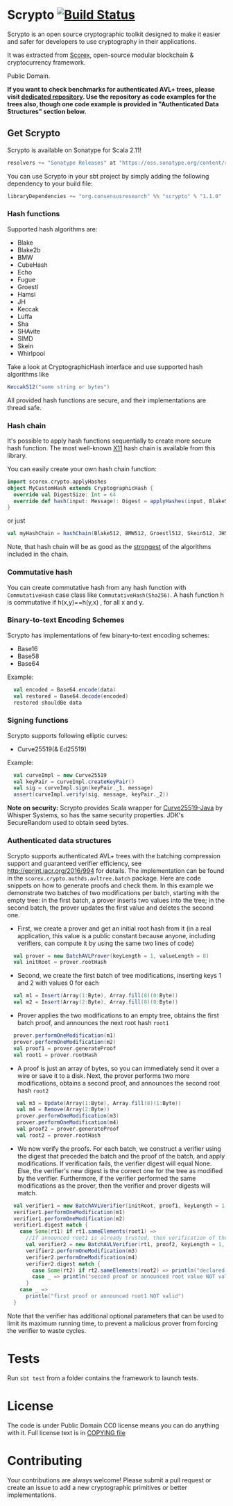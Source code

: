 # Scrypto [![Build Status](https://travis-ci.org/input-output-hk/scrypto.svg?branch=master)](https://travis-ci.org/input-output-hk/scrypto)

Scrypto is an open source cryptographic toolkit designed to make it easier and safer for developers to use cryptography in their applications.

It was extracted from [Scorex](https://github.com/ScorexProject/Scorex-Lagonaki), open-source modular blockchain & cryptocurrency framework.

Public Domain.

**If you want to check benchmarks for authenticated AVL+ trees, please visit [dedicated repository](https://github.com/input-output-hk/scrypto-benchmarks).
Use the repository as code examples for the trees also, though one code example is provided in "Authenticated Data Structures" section below.**

## Get Scrypto

Scrypto is available on Sonatype for Scala 2.11!
```scala
resolvers += "Sonatype Releases" at "https://oss.sonatype.org/content/repositories/releases/"
```

You can use Scrypto in your sbt project by simply adding the following dependency to your build file:
```scala
libraryDependencies += "org.consensusresearch" %% "scrypto" % "1.1.0"
```

### Hash functions

Supported hash algorithms are:
- Blake
- Blake2b
- BMW
- CubeHash
- Echo
- Fugue
- Groestl
- Hamsi
- JH
- Keccak
- Luffa
- Sha
- SHAvite
- SIMD
- Skein
- Whirlpool
       
Take a look at CryptographicHash interface and use supported hash algorithms like
```scala
Keccak512("some string or bytes")
```
All provided hash functions are secure, and their implementations are thread safe.

### Hash chain

It's possible to apply hash functions sequentially to create more secure hash function. The most well-known [X11](http://en.wiki.dashninja.pl/wiki/X11) hash chain is available from this library.

You can easily create your own hash chain function:
```scala
import scorex.crypto.applyHashes
object MyCustomHash extends CryptographicHash {
  override val DigestSize: Int = 64
  override def hash(input: Message): Digest = applyHashes(input, Blake512, Sha512, Groestl512, Skein512)
}
```
or just
```scala
val myHashChain = hashChain(Blake512, BMW512, Groestl512, Skein512, JH512, Keccak512, Luffa512, Wirlpool)
```
Note, that hash chain will be as good as the [strongest](https://en.wikipedia.org/wiki/Cryptographic_hash_function#Concatenation_of_cryptographic_hash_functions) of the algorithms included in the chain.

### Commutative hash

You can create commutative hash from any hash function with `CommutativeHash` case class like `CommutativeHash(Sha256)`.
A hash function h is commutative if h(x,y)==h(y,x) , for all x and y.

### Binary-to-text Encoding Schemes

Scrypto has implementations of few binary-to-text encoding schemes:

- Base16
- Base58
- Base64

Example:

```scala
  val encoded = Base64.encode(data)
  val restored = Base64.decode(encoded)
  restored shouldBe data
```

### Signing functions

Scrypto supports following elliptic curves:

- Curve25519(& Ed25519)

Example:

```scala
  val curveImpl = new Curve25519
  val keyPair = curveImpl.createKeyPair()
  val sig = curveImpl.sign(keyPair._1, message)
  assert(curveImpl.verify(sig, message, keyPair._2))
```

**Note on security:** Scrypto provides Scala wrapper for [Curve25519-Java](https://github.com/WhisperSystems/curve25519-java) by
Whisper Systems, so has the same security properties. JDK's SecureRandom used to obtain seed bytes.

### Authenticated data structures

Scrypto supports authenticated AVL+ trees with the batching compression support and guaranteed verifier efficiency, see http://eprint.iacr.org/2016/994 for details. 
The implementation can be found in the `scorex.crypto.authds.avltree.batch` package. Here are code snippets on how to generate
proofs and check them. In this example we demonstrate two batches of two modifications per batch, starting with the empty tree: in the first batch, a prover inserts two values 
into the tree; in the second batch, the prover updates the first value and deletes the second one.
 
* First, we create a prover and get an initial root hash from it (in a real application, this value is a public
constant because anyone, including verifiers, can compute it by using the same two lines of code)

```scala
  val prover = new BatchAVLProver(keyLength = 1, valueLength = 8)
  val initRoot = prover.rootHash
```        


* Second, we create the first batch of tree modifications, inserting keys 1 and 2 with values 0 for each 

```scala
  val m1 = Insert(Array(1:Byte), Array.fill(8)(0:Byte))
  val m2 = Insert(Array(2:Byte), Array.fill(8)(0:Byte))
```
    
* Prover applies the two modifications to an empty tree, obtains the first batch proof, and announces the next root hash `root1`
    
```scala    
  prover.performOneModification(m1)
  prover.performOneModification(m2)
  val proof1 = prover.generateProof
  val root1 = prover.rootHash
```    
      
* A proof is just an array of bytes, so you can immediately send it over a 
wire or save it to a disk. Next, the prover performs two more modifications, obtains a second proof, and announces the second
root hash `root2` 

```scala
   val m3 = Update(Array(1:Byte), Array.fill(8)(1:Byte))
   val m4 = Remove(Array(2:Byte))
   prover.performOneModification(m3)
   prover.performOneModification(m4)
   val proof2 = prover.generateProof
   val root2 = prover.rootHash
```

* We now verify the proofs. For each batch, we construct a verifier using the digest
that preceded the batch and the proof of the batch, and apply modifications. 
If verification fails, the verifier digest will equal None.  Else, the verifier's new digest
is the correct one for the tree as modified by the verifier. Furthermore, if the verifier
performed the same modifications as the prover, then the verifier and prover digests will match.

```scala
  val verifier1 = new BatchAVLVerifier(initRoot, proof1, keyLength = 1, valueLength = 8)
  verifier1.performOneModification(m1)           
  verifier1.performOneModification(m2)
  verifier1.digest match {
    case Some(rt1) if rt1.sameElements(root1) =>
      //If announced root1 is already trusted, then verification of the second batch can simply start here
      val verifier2 = new BatchAVLVerifier(rt1, proof2, keyLength = 1, valueLength = 8)
      verifier2.performOneModification(m3)
      verifier2.performOneModification(m4)
      verifier2.digest match {
        case Some(rt2) if rt2.sameElements(root2) => println("declared root2 value and proofs are valid")
        case _ => println("second proof or announced root value NOT valid")
      }
    case _ =>
      println("first proof or announced root1 NOT valid")
  }
```

Note that the verifier has additional optional parameters that can be used to limit its maximum running time, to prevent
a malicious prover from forcing the verifier to waste cycles.

# Tests

Run `sbt test` from a folder contains the framework to launch tests.

# License

The code is under Public Domain CC0 license means you can do anything with it. Full license text is in [COPYING file](https://github.com/ScorexProject/scrypto/blob/master/COPYING)

# Contributing

Your contributions are always welcome! Please submit a pull request or create an issue to add a new cryptographic primitives or better implementations.

